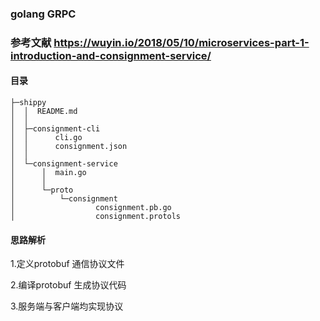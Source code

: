 ### golang GRPC 

### 参考文献 https://wuyin.io/2018/05/10/microservices-part-1-introduction-and-consignment-service/

#### 目录

```
├─shippy
│  │  README.md
│  │
│  ├─consignment-cli
│  │      cli.go
│  │      consignment.json
│  │
│  └─consignment-service
│      │  main.go
│      │
│      └─proto
│          └─consignment
│                  consignment.pb.go
│                  consignment.protols
```

#### 思路解析
1.定义protobuf 通信协议文件

2.编译protobuf 生成协议代码

3.服务端与客户端均实现协议




